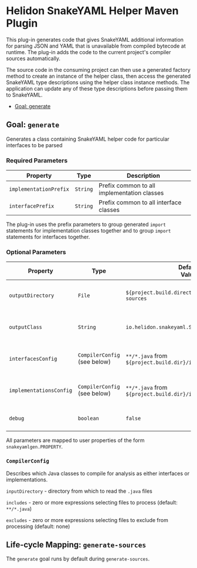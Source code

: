# Helidon SnakeYAML Helper Maven Plugin

This plug-in generates code that gives SnakeYAML additional information for parsing JSON and YAML that is unavailable 
from compiled bytecode at runtime. The plug-in adds the code to the current project's compiler sources automatically.

The source code in the consuming project can then use a generated factory method to create an instance of the helper class,
then access the generated SnakeYAML type descriptions using the helper class instance methods. The application can 
update any of these type descriptions before passing them to SnakeYAML.

* [Goal: generate](#goal-generate)
## Goal: `generate`

Generates a class containing SnakeYAML helper code for particular interfaces to be parsed

### Required Parameters

| Property               | Type     | Description                                 |
|------------------------|----------|---------------------------------------------|
| `implementationPrefix` | `String` | Prefix common to all implementation classes |
| `interfacePrefix`      | `String` | Prefix common to all interface classes      |

The plug-in uses the prefix parameters to group generated `import` statements for implementation classes together and to group 
`import` statements for interfaces together.
 
### Optional Parameters

| Property                | Type                         | Default<br/>Value                                       | Description                                        |
|-------------------------|------------------------------|---------------------------------------------------------|----------------------------------------------------|
| `outputDirectory`       | `File`                       | `${project.build.directory}/generated-sources`          | Directory to contain the generated source file     |
| `outputClass`           | `String`                     | `io.helidon.snakeyaml.SnakeYAMLParserHelper`            | Fully-qualified class name for the generated class |
| `interfacesConfig`      | `CompilerConfig` (see below) | `**/*.java` from `${project.build.dir}/interfaces`      | Where to find interface classes to analyze         |
| `implementationsConfig` | `CompilerConfig` (see below) | `**/*.java` from `${project.build.dir}/implementations` | Where to find implementation classes to analyze    |
| `debug`                 | `boolean`                    | `false`                                                 | turns on debug output from the plug-in             |

All parameters are mapped to user properties of the form `snakeyamlgen.PROPERTY`.

### `CompilerConfig`

Describes which Java classes to compile for analysis as either interfaces or implementations.

`inputDirectory` - directory from which to read the `.java` files

`includes` - zero or more expressions selecting files to process (default: `**/*.java`)

`excludes` - zero or more expressions selecting files to exclude from processing (default: none)
  
## Life-cycle Mapping: `generate-sources`

The `generate` goal runs by default during `generate-sources`. 
